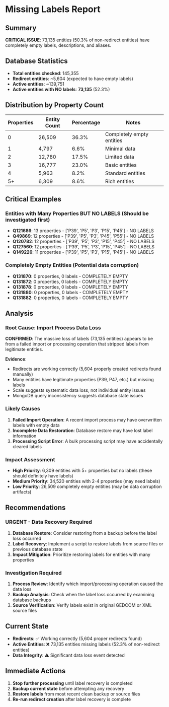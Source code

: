 # Missing Labels Report

## Summary
**CRITICAL ISSUE**: 73,135 entities (50.3% of non-redirect entities) have completely empty labels, descriptions, and aliases.

## Database Statistics
- **Total entities checked**: 145,355
- **Redirect entities**: ~5,604 (expected to have empty labels)
- **Active entities**: ~139,751
- **Active entities with NO labels**: **73,135** (52.3%)

## Distribution by Property Count

| Properties | Entity Count | Percentage | Notes |
|------------|-------------|------------|-------|
| 0 | 26,509 | 36.3% | Completely empty entities |
| 1 | 4,797 | 6.6% | Minimal data |
| 2 | 12,780 | 17.5% | Limited data |
| 3 | 16,777 | 23.0% | Basic entities |
| 4 | 5,963 | 8.2% | Standard entities |
| 5+ | 6,309 | 8.6% | Rich entities |

## Critical Examples

### Entities with Many Properties BUT NO LABELS (Should be investigated first)
- **Q121686**: 13 properties - ['P39', 'P5', 'P3', 'P15', 'P45'] - NO LABELS
- **Q49869**: 12 properties - ['P39', 'P5', 'P3', 'P45', 'P55'] - NO LABELS
- **Q120782**: 12 properties - ['P39', 'P5', 'P3', 'P15', 'P45'] - NO LABELS
- **Q127560**: 12 properties - ['P39', 'P5', 'P3', 'P15', 'P45'] - NO LABELS
- **Q149226**: 11 properties - ['P39', 'P5', 'P3', 'P15', 'P45'] - NO LABELS

### Completely Empty Entities (Potential data corruption)
- **Q131870**: 0 properties, 0 labels - COMPLETELY EMPTY
- **Q131872**: 0 properties, 0 labels - COMPLETELY EMPTY
- **Q131878**: 0 properties, 0 labels - COMPLETELY EMPTY
- **Q131880**: 0 properties, 0 labels - COMPLETELY EMPTY
- **Q131882**: 0 properties, 0 labels - COMPLETELY EMPTY

## Analysis

### Root Cause: Import Process Data Loss
**CONFIRMED**: The massive loss of labels (73,135 entities) appears to be from a failed import or processing operation that stripped labels from legitimate entities.

**Evidence**:
- Redirects are working correctly (5,604 properly created redirects found manually)
- Many entities have legitimate properties (P39, P47, etc.) but missing labels
- Scale suggests systematic data loss, not individual entity issues
- MongoDB query inconsistency suggests database state issues

### Likely Causes
1. **Failed Import Operation**: A recent import process may have overwritten labels with empty data
2. **Incomplete Data Restoration**: Database restore may have lost label information
3. **Processing Script Error**: A bulk processing script may have accidentally cleared labels

### Impact Assessment
- **High Priority**: 6,309 entities with 5+ properties but no labels (these should definitely have labels)
- **Medium Priority**: 34,520 entities with 2-4 properties (may need labels)
- **Low Priority**: 26,509 completely empty entities (may be data corruption artifacts)

## Recommendations

### **URGENT - Data Recovery Required**
1. **Database Restore**: Consider restoring from a backup before the label loss occurred
2. **Label Recovery**: Implement a script to restore labels from source files or previous database state
3. **Impact Mitigation**: Prioritize restoring labels for entities with many properties

### **Investigation Required**
1. **Process Review**: Identify which import/processing operation caused the data loss
2. **Backup Analysis**: Check when the label loss occurred by examining database backups
3. **Source Verification**: Verify labels exist in original GEDCOM or XML source files

## Current State
- **Redirects**: ✅ Working correctly (5,604 proper redirects found)
- **Active Entities**: ❌ 73,135 entities missing labels (52.3% of non-redirect entities)
- **Data Integrity**: ⚠️ Significant data loss event detected

## Immediate Actions
1. **Stop further processing** until label recovery is completed
2. **Backup current state** before attempting any recovery
3. **Restore labels** from most recent clean backup or source files
4. **Re-run redirect creation** after label recovery is complete